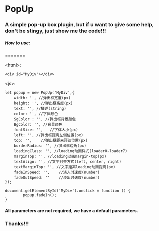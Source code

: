 ﻿# PopUp #

### A simple pop-up box plugin, but if u want to give some help, don't be stingy, just show me the code!!! ###

##### How to use: #####
=======

\<html>: 
 
	<div id="MyDiv"></div>

\<js>:

	let popup = new PopUp('MyDiv',{
		width: '', //弹出框宽度(px)
		height: '', //弹出框高度(px)
		text: '', //描述(string)
		color: '', //字体颜色
		SgColor : '', //弹出框背景颜色
		BgColor: '', //背景颜色
		fontSize: '',	//字体大小(px)
		left: '', //弹出框距离左侧位置(px)
		top: '',	//弹出框距离顶部位置(px)
		borderRadius: '', //弹出框边角(px)
		loadingClass: '', //loading动画样式(loader0~loader7)
		marginTop: '', //loading动画margin-top(px)
		textAlign: '', //文字对齐方式(left, center, right)
		textMarginTop: '', //文字距离loading动画距离(px)
		fadeInSpeed: '',	//淡入时速度(number)
		fadeOutSpeed: ''	//淡出时速度(number)
	});

	document.getElementById('MyDiv').onclick = function () {
        	popup.fadeIn();
	}
    

#### All parameters are not required, we have a default parameters. ####
    
###  Thanks!!!  ###
